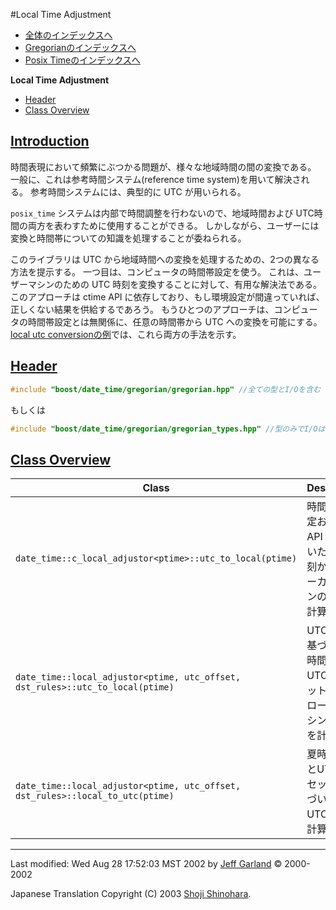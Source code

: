 #Local Time Adjustment

- [全体のインデックスへ](../date_time.md)
- [Gregorianのインデックスへ](gregorian.md)
- [Posix Timeのインデックスへ](posix_time.md)

**Local Time Adjustment**

- [Header](#header)
- [Class Overview](#class-overview)


## <a name="introduction" href="#introduction">Introduction</a>
時間表現において頻繁にぶつかる問題が、様々な地域時間の間の変換である。 一般に、これは参考時間システム(reference time system)を用いて解決される。 参考時間システムには、典型的に UTC が用いられる。

`posix_time` システムは内部で時間調整を行わないので、地域時間および UTC時間の両方を表わすために使用することができる。 しかしながら、ユーザーには変換と時間帯についての知識を処理することが委ねられる。

このライブラリは UTC から地域時間への変換を処理するための、2つの異なる方法を提示する。 一つ目は、コンピュータの時間帯設定を使う。 これは、ユーザーマシンのための UTC 時刻を変換することに対して、有用な解決法である。 このアプローチは ctime API に依存しており、もし環境設定が間違っていれば、正しくない結果を供給するであろう。 もうひとつのアプローチは、コンピュータの時間帯設定とは無関係に、任意の時間帯から UTC への変換を可能にする。[local utc conversionの例](local_utc_conversion.cpp.md)では、これら両方の手法を示す。


## <a name="header" href="#header">Header</a>
```cpp
#include "boost/date_time/gregorian/gregorian.hpp" //全ての型とI/Oを含む
```

もしくは

```cpp
#include "boost/date_time/gregorian/gregorian_types.hpp" //型のみでI/Oは含まない
```


## <a name="class-overview" href="#class-overview">Class Overview</a>

| Class | Description | Example |
|-------|-------------|---------|
| `date_time::c_local_adjustor<ptime>::utc_to_local(ptime)` | 時間帯の設定および C API に基づいた UTC 時刻から、ローカルマシンの時刻を計算する | `typedef boost::date_time::c_local_adjustor<ptime> local_adj;`<br/> `ptime t10(date(2002,Jan,1), hours(7));`<br/> `ptime t11 = local_adj::utc_to_local(t10);` |
| `date_time::local_adjustor<ptime, utc_offset, dst_rules>::utc_to_local(ptime)` | UTC 時間に基づいた夏時間規則とUTCオフセットから、ローカルマシンの時刻を計算する | [例を参照](local_utc_conversion.cpp.md) |
| `date_time::local_adjustor<ptime, utc_offset, dst_rules>::local_to_utc(ptime)` | 夏時間規則とUTCオフセットに基づいて、UTC時刻を計算する | [例を参照](local_utc_conversion.cpp.md) |


***
Last modified: Wed Aug 28 17:52:03 MST 2002 by [Jeff Garland](mailto:jeff@crystalclearsoftware.com) © 2000-2002 

Japanese Translation Copyright (C) 2003 [Shoji Shinohara](mailto:sshino@cppll.jp).


